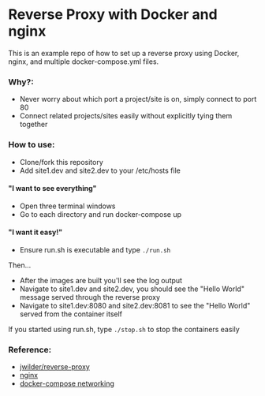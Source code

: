 # Reverse Proxy with Docker and nginx

This is an example repo of how to set up a reverse proxy using Docker, nginx, and multiple docker-compose.yml files. 

### Why?:  
* Never worry about which port a project/site is on, simply connect to port 80
* Connect related projects/sites easily without explicitly tying them together

### How to use:
* Clone/fork this repository
* Add site1.dev and site2.dev to your /etc/hosts file

#### "I want to see everything"
* Open three terminal windows
* Go to each directory and run docker-compose up
#### "I want it easy!"
* Ensure run.sh is executable and type `./run.sh`

Then...  

* After the images are built you'll see the log output
* Navigate to site1.dev and site2.dev, you should see the "Hello World" message served through the reverse proxy
* Navigate to site1.dev:8080 and site2.dev:8081 to see the "Hello World" served from the container itself

If you started using run.sh, type `./stop.sh` to stop the containers easily  

### Reference: 
* [jwilder/reverse-proxy](https://github.com/jwilder/nginx-proxy)
* [nginx](https://hub.docker.com/_/nginx/)
* [docker-compose networking](https://docs.docker.com/compose/networking/)
 
